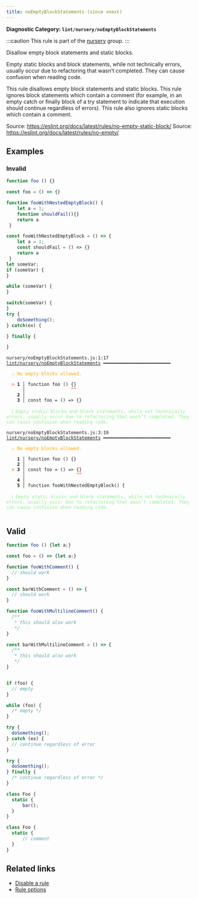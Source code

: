 ```yaml
---
title: noEmptyBlockStatements (since vnext)
---
```


**Diagnostic Category: `lint/nursery/noEmptyBlockStatements`**

:::caution
This rule is part of the [nursery](/linter/rules/#nursery) group.
:::

Disallow empty block statements and static blocks.

Empty static blocks and block statements, while not technically errors, usually occur due to refactoring that wasn’t completed. They can cause confusion when reading code.

This rule disallows empty block statements and static blocks. This rule ignores block statements which contain a comment (for example, in an empty catch or finally block of a try statement to indicate that execution should continue regardless of errors).
This rule also ignores static blocks which contain a comment.

Source: https://eslint.org/docs/latest/rules/no-empty-static-block/
Source: https://eslint.org/docs/latest/rules/no-empty/

## Examples

### Invalid

```jsx
function foo () {}

const foo = () => {}

function fooWithNestedEmptyBlock() {
    let a = 1;
    function shouldFail(){}
    return a
 }

const fooWithNestedEmptyBlock = () => {
    let a = 1;
    const shouldFail = () => {}
    return a
 }
let someVar;
if (someVar) {
}

while (someVar) {
}

switch(someVar) {
}
try {
    doSomething();
} catch(ex) {

} finally {

}

```

<pre class="language-text"><code class="language-text">nursery/noEmptyBlockStatements.js:1:17 <a href="https://biomejs.dev/lint/rules/no-empty-block-statements">lint/nursery/noEmptyBlockStatements</a> ━━━━━━━━━━━━━━━━━━━━━━━━━

<strong><span style="color: Orange;">  </span></strong><strong><span style="color: Orange;">⚠</span></strong> <span style="color: Orange;">No empty blocks allowed.</span>
  
<strong><span style="color: Tomato;">  </span></strong><strong><span style="color: Tomato;">&gt;</span></strong> <strong>1 │ </strong>function foo () {}
   <strong>   │ </strong>                <strong><span style="color: Tomato;">^</span></strong><strong><span style="color: Tomato;">^</span></strong>
    <strong>2 │ </strong>
    <strong>3 │ </strong>const foo = () =&gt; {}
  
<strong><span style="color: lightgreen;">  </span></strong><strong><span style="color: lightgreen;">ℹ</span></strong> <span style="color: lightgreen;">Empty static blocks and block statements, while not technically errors, usually occur due to refactoring that wasn’t completed. They can cause confusion when reading code.</span>
  
nursery/noEmptyBlockStatements.js:3:19 <a href="https://biomejs.dev/lint/rules/no-empty-block-statements">lint/nursery/noEmptyBlockStatements</a> ━━━━━━━━━━━━━━━━━━━━━━━━━

<strong><span style="color: Orange;">  </span></strong><strong><span style="color: Orange;">⚠</span></strong> <span style="color: Orange;">No empty blocks allowed.</span>
  
    <strong>1 │ </strong>function foo () {}
    <strong>2 │ </strong>
<strong><span style="color: Tomato;">  </span></strong><strong><span style="color: Tomato;">&gt;</span></strong> <strong>3 │ </strong>const foo = () =&gt; {}
   <strong>   │ </strong>                  <strong><span style="color: Tomato;">^</span></strong><strong><span style="color: Tomato;">^</span></strong>
    <strong>4 │ </strong>
    <strong>5 │ </strong>function fooWithNestedEmptyBlock() {
  
<strong><span style="color: lightgreen;">  </span></strong><strong><span style="color: lightgreen;">ℹ</span></strong> <span style="color: lightgreen;">Empty static blocks and block statements, while not technically errors, usually occur due to refactoring that wasn’t completed. They can cause confusion when reading code.</span>
  
</code></pre>

## Valid

```jsx
function foo () {let a;}

const foo = () => {let a;}

function fooWithComment() {
  // should work
}

const barWithComment = () => {
  // should work
}

function fooWithMultilineComment() {
  /**
   * this should also work
   */
}

const barWithMultilineComment = () => {
  /**
   * this should also work
   */
}


if (foo) {
  // empty
}

while (foo) {
  /* empty */
}

try {
  doSomething();
} catch (ex) {
  // continue regardless of error
}

try {
  doSomething();
} finally {
  /* continue regardless of error */
}

class Foo {
  static {
      bar();
  }
}

class Foo {
  static {
      // comment
  }
}
```

## Related links

- [Disable a rule](/linter/#disable-a-lint-rule)
- [Rule options](/linter/#rule-options)
